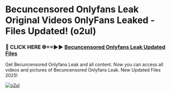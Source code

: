 # Becuncensored Onlyfans Leak Original Videos 0nlyFans Leaked - Files Updated! (o2ul)

<h3>🔴 CLICK HERE 🌐==►► <a href="https://tinyurl.com/4seja8ks" rel="nofollow">Becuncensored Onlyfans Leak Updated Files</a></h3>

Get Becuncensored Onlyfans Leak and all content. Now you can access all videos and pictures of Becuncensored Onlyfans Leak. New Updated Files 2025!

[![o2ul](https://i.imgur.com/EWjZXRe.gif)](https://tinyurl.com/4seja8ks)
